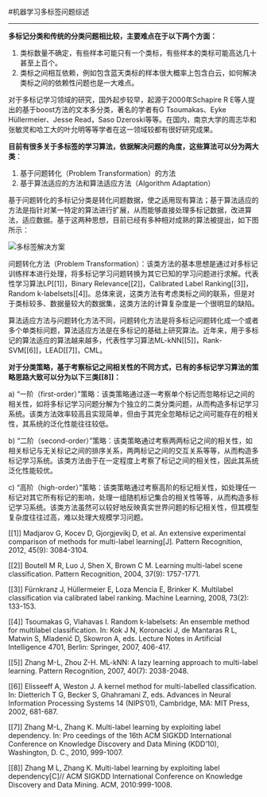 #机器学习多标签问题综述

---

**多标记分类和传统的分类问题相比较，主要难点在于以下两个方面：**

1.  类标数量不确定，有些样本可能只有一个类标，有些样本的类标可能高达几十甚至上百个。
2.  类标之间相互依赖，例如包含蓝天类标的样本很大概率上包含白云，如何解决类标之间的依赖性问题也是一大难点。

对于多标记学习领域的研究，国外起步较早，起源于2000年Schapire R E等人提出的基于boost方法的文本多分类，著名的学者有G Tsoumakas、Eyke Hüllermeier、Jesse Read，Saso Dzeroski等等。在国内，南京大学的周志华和张敏灵和哈工大的叶允明等等学者在这一领域较都有很好研究成果。

**目前有很多关于多标签的学习算法，依据解决问题的角度，这些算法可以分为两大类**：

1. 基于问题转化（Problem Transformation）的方法
2. 基于算法适应的方法和算法适应方法（Algorithm Adaptation）

基于问题转化的多标记分类是转化问题数据，使之适用现有算法；基于算法适应的方法是指针对某一特定的算法进行扩展，从而能够直接处理多标记数据，改进算法，适应数据。基于这两种思想，目前已经有多种相对成熟的算法被提出，如下图所示：

![多标签解决方案](C:\Users\think\Documents\GitHub\Euphymia.github.io\多标签解决方案.jpg)

问题转化方法（Problem Transformation）：该类方法的基本思想是通过对多标记训练样本进行处理，将多标记学习问题转换为其它已知的学习问题进行求解。代表性学习算法LP[[1]]，Binary Relevance[[2]]，Calibrated Label Ranking[[3]]， Random k-labelsets[[4]]。总体来说，这类方法有考虑类标之间的联系，但是对于类标较多、数据量较大的数据集，这类方法的计算复杂度是一个很明显的缺陷。

算法适应方法与问题转化方法不同，问题转化方法是将多标记问题转化成一个或者多个单类标问题，算法适应方法是在多标记的基础上研究算法。近年来，用于多标记的算法适应的算法越来越多，代表性学习算法ML-kNN[[5]]，Rank-SVM[[6]]，LEAD[[7]]，CML。

**对于分类策略，基于考察标记之间相关性的不同方式，已有的多标记学习算法的策略思路大致可以分为以下三类[[8]]：**

a) “一阶（first-order）”策略：该类策略通过逐一考察单个标记而忽略标记之间的相关性，如将多标记学习问题分解为个独立的二类分类问题，从而构造多标记学习系统。该类方法效率较高且实现简单，但由于其完全忽略标记之间可能存在的相关性，其系统的泛化性能往往较低。

b) “二阶（second-order）”策略：该类策略通过考察两两标记之间的相关性，如相关标记与无关标记之间的排序关系，两两标记之间的交互关系等等，从而构造多标记学习系统。该类方法由于在一定程度上考察了标记之间的相关性，因此其系统泛化性能较优。

c) “高阶（high-order）”策略：该类策略通过考察高阶的标记相关性，如处理任一标记对其它所有标记的影响，处理一组随机标记集合的相关性等等，从而构造多标记学习系统。该类方法虽然可以较好地反映真实世界问题的标记相关性，但其模型复杂度往往过高，难以处理大规模学习问题。

[[1]] Madjarov G, Kocev D, Gjorgjevikj D, et al. An extensive experimental comparison of methods for multi-label learning[J]. Pattern Recognition, 2012, 45(9): 3084-3104.

[[2]] Boutell M R, Luo J, Shen X, Brown C M. Learning multi-label scene classification. Pattern Recognition, 2004, 37(9): 1757-1771.

[[3]] Fürnkranz J, Hüllermeier E, Loza Mencía E, Brinker K. Multilabel classification via calibrated label ranking. Machine Learning, 2008, 73(2): 133-153.

[[4]] Tsoumakas G, Vlahavas I. Random k-labelsets: An ensemble method for multilabel classification. In: Kok J N, Koronacki J, de Mantaras R L, Matwin S, Mladenič D, Skowron A, eds. Lecture Notes in Artificial Intelligence 4701, Berlin: Springer, 2007, 406-417.

[[5]] Zhang M-L, Zhou Z-H. ML-kNN: A lazy learning approach to multi-label learning. Pattern Recognition, 2007, 40(7): 2038-2048.

[[6]] Elisseeff A, Weston J. A kernel method for multi-labelled classification. In: Dietterich T G, Becker S, Ghahramani Z, eds. Advances in Neural Information Processing Systems 14 (NIPS’01), Cambridge, MA: MIT Press, 2002, 681-687.

[[7]] Zhang M-L, Zhang K. Multi-label learning by exploiting label dependency. In: Pro ceedings of the 16th ACM SIGKDD International Conference on Knowledge Discovery and Data Mining (KDD’10), Washington, D. C., 2010, 999-1007.

[[8]] Zhang M L, Zhang K. Multi-label learning by exploiting label dependency[C]// ACM SIGKDD International Conference on Knowledge Discovery and Data Mining. ACM, 2010:999-1008.